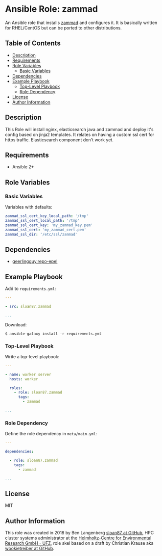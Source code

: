 Ansible Role: zammad
=====================

An Ansible role that installs [zammad][] and configures it. It is basically written for RHEL/CentOS but can be ported to other distributions.

Table of Contents
-----------------

<!-- toc -->

- [Description](#description)
- [Requirements](#requirements)
- [Role Variables](#role-variables)
  * [Basic Variables](#basic-variables)
- [Dependencies](#dependencies)
- [Example Playbook](#example-playbook)
  * [Top-Level Playbook](#top-level-playbook)
  * [Role Dependency](#role-dependency)
- [License](#license)
- [Author Information](#author-information)

<!-- tocstop -->

Description
-----------

This Role will install nginx, elasticsearch java and zammad and deploy it's config based on jinja2 templates. It relates on having a custom ssl cert for https traffic. Elasticsearch component don't work yet.

Requirements
------------

- Ansible 2+

Role Variables
--------------

### Basic Variables

Variables with defaults:

```yml
zammad_ssl_cert_key_local_path: '/tmp'
zammad_ssl_cert_local_path: '/tmp'
zammad_ssl_cert_key: 'my_zammad_key.pem'
zammad_ssl_cert: 'my_zammad_cert.pem'
zammad_ssl_dir: '/etc/ssl/zammad'

```

Dependencies
------------

- [geerlingguy.repo-epel](https://galaxy.ansible.com/geerlingguy/repo-epel)

Example Playbook
----------------

Add to `requirements.yml`:

```yml
---

- src: sloan87.zammad

...
```

Download:

```console
$ ansible-galaxy install -r requirements.yml
```

### Top-Level Playbook

Write a top-level playbook:

```yml
---

- name: worker server
  hosts: worker

  roles:
    - role: sloan87.zammad
      tags:
        - zammad

...
```

### Role Dependency

Define the role dependency in `meta/main.yml`:

```yml
---

dependencies:

  - role: sloan87.zammad
    tags:
      - zammad

...
```

License
-------

MIT

Author Information
------------------

This role was created in 2018 by Ben Langenberg [sloan87 at GitHub][sloan87], HPC cluster systems administrator at the [Helmholtz-Centre for Environmental Research GmbH - UFZ][ufz], role skel based on a draft by Christian Krause aka [wookietreiber at GitHub][wookietreiber].


[ufz]: https://www.ufz.de
[sloan87]: https://github.com/sloan87
[wookietreiber]: https://github.com/wookietreiber
[zammad]: http://www.zammad.org
